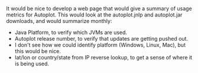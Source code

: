 It would be nice to develop a web page that would give a summary of
usage metrics for Autoplot. This would look at the autoplot.jnlp and
autoplot.jar downloads, and would summarize monthly:

  - Java Platform, to verify which JVMs are used.
  - Autoplot release number, to verify that updates are getting pushed
    out.
  - I don't see how we could identify platform (Windows, Linux, Mac),
    but this would be nice.
  - lat/lon or country/state from IP reverse lookup, to get a sense of
    where it is being used.

